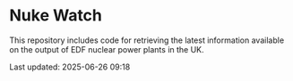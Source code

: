 # Nuke Watch

This repository includes code for retrieving the latest information available on the output of EDF nuclear power plants in the UK.

Last updated: 2025-06-26 09:18